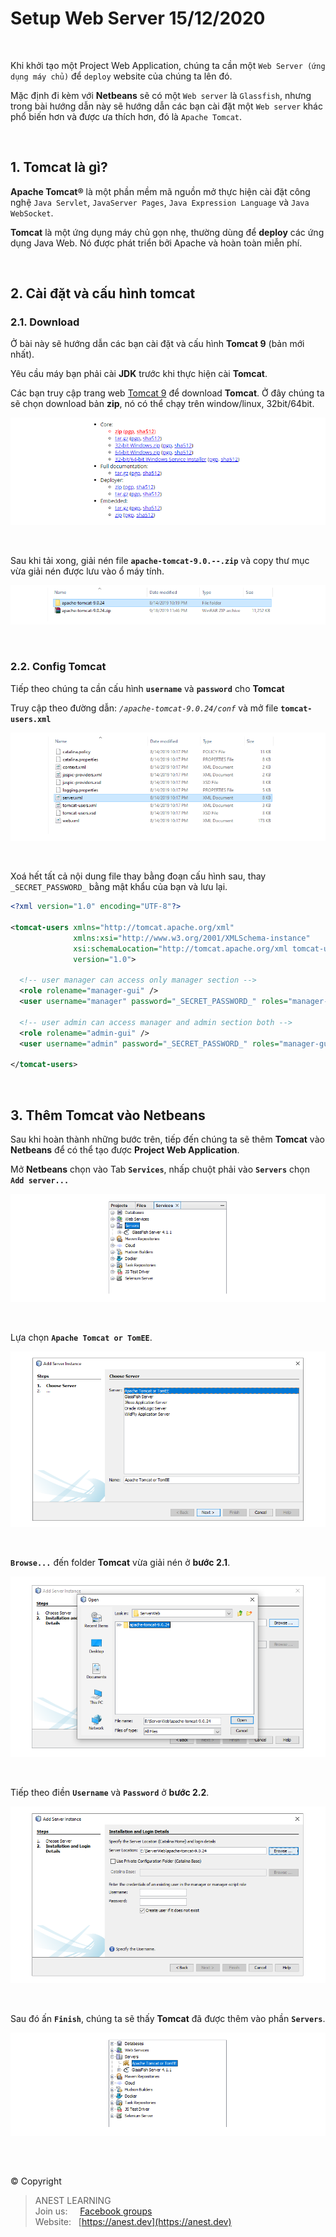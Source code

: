 # Setup Web Server 15/12/2020

<br />

Khi khởi tạo một Project Web Application, chúng ta cần một `Web Server (ứng dụng máy chủ)` để `deploy` website của chúng ta lên đó.  

Mặc định đi kèm với **Netbeans** sẽ có một `Web server` là `Glassfish`, nhưng trong bài hướng dẫn này sẽ hướng dẫn các bạn cài đặt một `Web server` khác phổ biến hơn và được ưa thích hơn, đó là `Apache Tomcat`.

<br />

## 1. Tomcat là gì?
**Apache Tomcat®** là một phần mềm mã nguồn mở thực hiện cài đặt công nghệ `Java Servlet`, `JavaServer Pages`, `Java Expression Language` và `Java WebSocket`.

**Tomcat** là một ứng dụng máy chủ gọn nhẹ, thường dùng để **deploy** các ứng dụng Java Web. Nó được phát triển bởi Apache và hoàn toàn miễn phí.

<br />

## 2. Cài đặt và cấu hình tomcat

### 2.1. Download
Ở bài này sẽ hướng dẫn các bạn cài đặt và cấu hình **Tomcat 9** (bản mới nhất).

Yêu cầu máy bạn phải cài **JDK** trước khi thực hiện cài **Tomcat**.

Các bạn truy cập trang web [Tomcat 9](https://tomcat.apache.org/download-90.cgi) để download **Tomcat**. Ở đây chúng ta sẽ chọn download bản **zip**, nó có thể chạy trên window/linux, 32bit/64bit.

<p align="center">
  <img src="https://github.com/AnestAcademy/Course-Java-Web/blob/main/Images/Download_Tomcat.PNG">
</p>

<br /> 

Sau khi tải xong, giải nén file **`apache-tomcat-9.0.--.zip`** và copy thư mục vừa giải nén được lưu vào ổ máy tính.

<p align="center">
  <img src="https://github.com/AnestAcademy/Course-Java-Web/blob/main/Images/Tomcat_Folder.PNG">
</p>

<br />

### 2.2. Config Tomcat
Tiếp theo chúng ta cần cấu hình **`username`** và **`password`** cho **Tomcat**

Truy cập theo đường dẫn: _`/apache-tomcat-9.0.24/conf`_ và mở file **`tomcat-users.xml`**

<p align="center">
  <img src="https://github.com/AnestAcademy/Course-Java-Web/blob/main/Images/Config_Tomcat.PNG">
</p>

<br /> 

Xoá hết tất cả nội dung file thay bằng đoạn cấu hình sau, thay `_SECRET_PASSWORD_` bằng mật khẩu của bạn và lưu lại. 
```xml
<?xml version="1.0" encoding="UTF-8"?>

<tomcat-users xmlns="http://tomcat.apache.org/xml"
              xmlns:xsi="http://www.w3.org/2001/XMLSchema-instance"
              xsi:schemaLocation="http://tomcat.apache.org/xml tomcat-users.xsd"
              version="1.0">

  <!-- user manager can access only manager section -->
  <role rolename="manager-gui" />
  <user username="manager" password="_SECRET_PASSWORD_" roles="manager-gui" />

  <!-- user admin can access manager and admin section both -->
  <role rolename="admin-gui" />
  <user username="admin" password="_SECRET_PASSWORD_" roles="manager-gui,admin-gui" />
  
</tomcat-users>
```

<br />

## 3. Thêm Tomcat vào Netbeans
Sau khi hoàn thành những bước trên, tiếp đến chúng ta sẽ thêm **Tomcat** vào **Netbeans** để có thể tạo được **Project Web Application**.

Mở **Netbeans** chọn vào Tab **`Services`**, nhấp chuột phải vào **`Servers`** chọn **`Add server...`**

<p align="center">
  <img src="https://github.com/AnestAcademy/Course-Java-Web/blob/main/Images/Add_Tomcat.PNG">
</p>

<br /> 

Lựa chọn **`Apache Tomcat or TomEE`**.

<p align="center">
  <img src="https://github.com/AnestAcademy/Course-Java-Web/blob/main/Images/Add_Server_Instance.PNG">
</p>

<br /> 

**`Browse...`** đến folder **Tomcat** vừa giải nén ở **bước 2.1**.

<p align="center">
  <img src="https://github.com/AnestAcademy/Course-Java-Web/blob/main/Images/Add_Tomcat_Browse.PNG">
</p>

<br /> 

Tiếp theo điền **`Username`** và **`Password`** ở **bước 2.2**.

<p align="center">
  <img src="https://github.com/AnestAcademy/Course-Java-Web/blob/main/Images/Add_Tomcat_Fill_Auth.PNG">
</p>

<br /> 

Sau đó ấn **`Finish`**, chúng ta sẽ thấy **Tomcat** đã được thêm vào phần **`Servers`**.

<p align="center">
  <img src="https://github.com/AnestAcademy/Course-Java-Web/blob/main/Images/Add_Tomcat_Done.PNG">
</p>

<br />

##  

© Copyright
> ANEST LEARNING  
> Join us: &nbsp;&nbsp;&nbsp; [Facebook groups](https://www.facebook.com/groups/anest.learning/)  
> Website: &nbsp; [https://anest.dev](https://anest.dev)  
